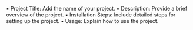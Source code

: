 ▪ Project Title: Add the name of your project.
▪ Description: Provide a brief overview of the project.
▪ Installation Steps: Include detailed steps for setting up the project.
▪ Usage: Explain how to use the project.
